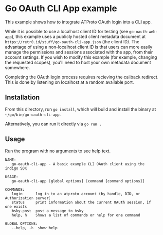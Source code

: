 # Go OAuth CLI App example

This example shows how to integrate ATProto OAuth login into a CLI app.

While it is possible to use a localhost client ID for testing (see `go-oauth-web-app`), this example uses a publicly hosted client metadata document at `https://retr0.id/stuff/go-oauth-cli-app.json` (the client ID). The advantage of using a non-localhost client ID is that users can more easily manage the permissions and sessions associated with the app, from their account settings. If you wish to modify this example (for example, changing the requested scopes), you'll need to host your own metadata document somewhere.

Completing the OAuth login process requires recieving the callback redirect. This is done by listening on localhost at a random available port.

## Installation

From this directory, run `go install`, which will build and install the binary at `~/go/bin/go-oauth-cli-app`.

Alternatively, you can run it directly via `go run .`

## Usage

Run the program with no arguments to see help text.

```
NAME:
   go-oauth-cli-app - A basic example CLI OAuth client using the indigo SDK

USAGE:
   go-oauth-cli-app [global options] [command [command options]]

COMMANDS:
   login      log in to an atproto account (by handle, DID, or Authorization server)
   status     print information about the current OAuth session, if one exists
   bsky-post  post a message to bsky
   help, h    Shows a list of commands or help for one command

GLOBAL OPTIONS:
   --help, -h  show help
```
